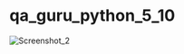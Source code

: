# qa_guru_python_5_10

![Screenshot_2](https://user-images.githubusercontent.com/101883708/236321636-f7daf9d4-9167-4191-a0d6-0031d561bcbc.png)
